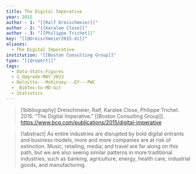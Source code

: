 ```yaml
---
title: The Digital Imperative
year: 2015
author - 1: "[[Ralf Dreischmeier]]"
author - 2: "[[Karalee Close]]"
author - 3: "[[Philippe Trichet]]"
key: "[[@Dreischmeier2015-di]]"
aliases:
  - The Digital Imperative
institution: "[[Boston Consulting Group]]"
type: "[[@report]]"
tags:
  - Data-Stats-Figures
  - 2_Upgrade-MAY-2023
  - Deloitte---McKinsey---EY---PWC
  - _BibTex-to-MD-Git
  - Statistics
---
```


> [!bibliography]
> Dreischmeier, Ralf, Karalee Close, Philippe Trichet. 2015. “The Digital Imperative.” [[Boston Consulting Group]]. https://www.bcg.com/publications/2015/digital-imperative

> [!abstract]
> As entire industries are disrupted by bold digital entrants and business models, more and more companies are at risk of extinction. Music, retailing, media, and travel are far along on this path, but we are also seeing similar patterns in more traditional industries, such as banking, agriculture, energy, health care, industrial goods, and manufacturing.